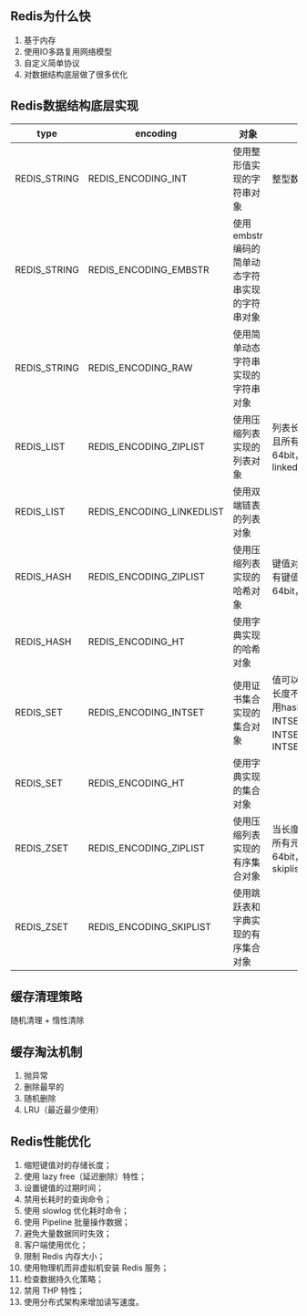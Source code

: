 
## Redis为什么快
1. 基于内存
2. 使用IO多路复用网络模型
3. 自定义简单协议
4. 对数据结构底层做了很多优化

## Redis数据结构底层实现

| type | encoding | 对象 | 条件 |
| --- | --- | --- | --- |
| REDIS_STRING | REDIS_ENCODING_INT | 使用整形值实现的字符串对象 | 整型数据 |
| REDIS_STRING | REDIS_ENCODING_EMBSTR | 使用embstr编码的简单动态字符串实现的字符串对象 | |
| REDIS_STRING | REDIS_ENCODING_RAW | 使用简单动态字符串实现的字符串对象 | |
| REDIS_LIST | REDIS_ENCODING_ZIPLIST | 使用压缩列表实现的列表对象 | 列表长度小于512，并且所有元素长度都小于64bit，否则使用linkedlist |
| REDIS_LIST | REDIS_ENCODING_LINKEDLIST | 使用双端链表的列表对象 | |
| REDIS_HASH | REDIS_ENCODING_ZIPLIST | 使用压缩列表实现的哈希对象 | 键值对小512，并且所有键值对的长度都小于64bit，否则使用hash |
| REDIS_HASH | REDIS_ENCODING_HT | 使用字典实现的哈希对象 | |
| REDIS_SET | REDIS_ENCODING_INTSET | 使用证书集合实现的集合对象 | 值可以转成整型，并且长度不超过512，否则用hash，有三种：INTSET_ENC_INT16、INTSET_ENC_INT32、INTSET_ENC_INT64 |
| REDIS_SET | REDIS_ENCODING_HT | 使用字典实现的集合对象 | |
| REDIS_ZSET | REDIS_ENCODING_ZIPLIST | 使用压缩列表实现的有序集合对象 | 当长度小于128，并且所有元素的度都小于64bit，否则使用skiplist |
| REDIS_ZSET | REDIS_ENCODING_SKIPLIST | 使用跳跃表和字典实现的有序集合对象 | |

## 缓存清理策略
随机清理 + 惰性清除

## 缓存淘汰机制
1. 抛异常
2. 删除最早的
3. 随机删除
4. LRU（最近最少使用）

## Redis性能优化
1. 缩短键值对的存储长度；
2. 使用 lazy free（延迟删除）特性；
3. 设置键值的过期时间；
4. 禁用长耗时的查询命令；
5. 使用 slowlog 优化耗时命令；
6. 使用 Pipeline 批量操作数据；
7. 避免大量数据同时失效；
8. 客户端使用优化；
9. 限制 Redis 内存大小；
10. 使用物理机而非虚拟机安装 Redis 服务；
11. 检查数据持久化策略；
12. 禁用 THP 特性；
13. 使用分布式架构来增加读写速度。
